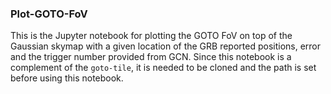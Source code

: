 ### Plot-GOTO-FoV
This is the Jupyter notebook for plotting the GOTO FoV on top of the 
Gaussian skymap with a given location of the GRB reported positions, error
and the trigger number provided from GCN.
  Since this notebook is a complement of the ```goto-tile```, it is needed
to be cloned and the path is set before using this notebook.
